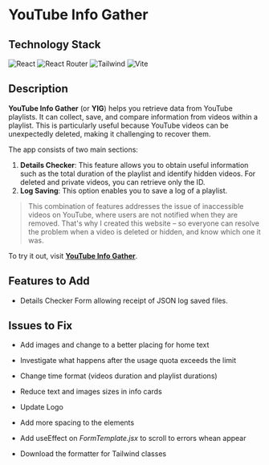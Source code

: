 # YouTube Info Gather

## Technology Stack

![React](https://adamaliweb.com/assets/technologies/react.svg)
![React Router](https://adamaliweb.com/assets/technologies/react-router.svg)
![Tailwind](https://adamaliweb.com/assets/technologies/tailwind.svg)
![Vite](https://adamaliweb.com/assets/technologies/vite.svg)

## Description

**YouTube Info Gather** (or **YIG**) helps you retrieve data from YouTube playlists. It can collect, save, and compare information from videos within a playlist. This is particularly useful because YouTube videos can be unexpectedly deleted, making it challenging to recover them.

The app consists of two main sections:

1. **Details Checker**: This feature allows you to obtain useful information such as the total duration of the playlist and identify hidden videos. For deleted and private videos, you can retrieve only the ID.
2. **Log Saving**: This option enables you to save a log of a playlist.

> This combination of features addresses the issue of inaccessible videos on YouTube, where users are not notified when they are removed. That's why I created this website – so everyone can resolve the problem when a video is deleted or hidden, and know which one it was.

To try it out, visit **[YouTube Info Gather](https://youtubeinfogather.adamaliweb.com/)**.

## Features to Add

-   Details Checker Form allowing receipt of JSON log saved files.

## Issues to Fix

-   Add images and change to a better placing for home text

-   Investigate what happens after the usage quota exceeds the limit

-   Change time format (videos duration and playlist durations)

-   Reduce text and images sizes in info cards

-   Update Logo

-   Add more spacing to the elements

-   Add useEffect on _FormTemplate.jsx_ to scroll to errors whean appear

-   Download the formatter for Tailwind classes
